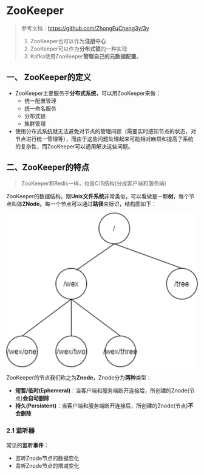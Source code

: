 # ZooKeeper

> 参考文档：https://github.com/ZhongFuCheng3y/3y
>
> 1. ZooKeeper也可以作为**注册中心**
> 2. ZooKeeper可以作为**分布式锁**的一种实现
> 3. Kafka使用ZooKeeper**管理自己的元数据配置**。



## 一、 ZooKeeper的定义

- ZooKeeper主要服务于**分布式系统**，可以用ZooKeeper来做：
  - 统一配置管理
  - 统一命名服务
  - 分布式锁
  - 集群管理
- 使用分布式系统就无法避免对节点的管理问题（需要实时感知节点的状态，对节点进行统一管理等），而由于这些问题处理起来可能相对麻烦和提高了系统的复杂性，而ZooKeeper可以通用解决这些问题。



## 二、ZooKeeper的特点

> ZooKeeper和Redis一样，也是C/S结构(分成客户端和服务端)

ZooKeeper的数据结构，跟**Unix文件系统**非常类似，可以看做是一颗**树**，每个节点叫做**ZNode**。每一个节点可以通过**路径**来标识，结构图如下：

<img src="..\imgs\ZooKeeper结构.png" style="zoom:200%;" />



ZooKeeper的节点我们称之为**Znode**，Znode分为**两种**类型：

- **短暂/临时(Ephemeral)**：当客户端和服务端断开连接后，所创建的Znode(节点)**会自动删除**
- **持久(Persistent)**：当客户端和服务端断开连接后，所创建的Znode(节点)**不会删除**



### 2.1 监听器

常见的**监听事件**：

- 监听Znode节点的数据变化
- 监听Znode节点的增减变化



























